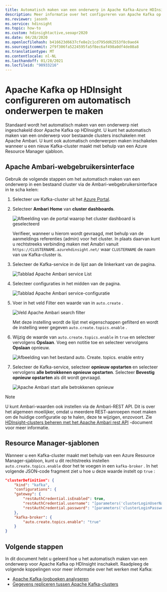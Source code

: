 ```yaml
---
title: Automatisch maken van een onderwerp in Apache Kafka-Azure HDInsight inschakelen
description: Meer informatie over het configureren van Apache Kafka op HDInsight om automatisch onderwerpen te maken. U kunt Kafka configureren door `auto.create.topics.enable` in te stellen op True via Ambari. Of tijdens het maken van een cluster via Power shell of Resource Manager-sjablonen.
ms.reviewer: jasonh
ms.service: hdinsight
ms.topic: how-to
ms.custom: hdinsightactive,seoapr2020
ms.date: 04/28/2020
ms.openlocfilehash: b416623d6637cfe8e2c1cd795dd62553f8c0aed4
ms.sourcegitcommit: 2f9f306fa5224595fa5f8ec6af498a0df4de08a8
ms.translationtype: MT
ms.contentlocale: nl-NL
ms.lasthandoff: 01/28/2021
ms.locfileid: "98933216"
---
```

# <a name="how-to-configure-apache-kafka-on-hdinsight-to-automatically-create-topics"></a>Apache Kafka op HDInsight configureren om automatisch onderwerpen te maken

Standaard wordt het automatisch maken van een onderwerp niet ingeschakeld door Apache Kafka op HDInsight. U kunt het automatisch maken van een onderwerp voor bestaande clusters inschakelen met Apache Ambari. U kunt ook automatisch onderwerpen maken inschakelen wanneer u een nieuw Kafka-cluster maakt met behulp van een Azure Resource Manager sjabloon.

## <a name="apache-ambari-web-ui"></a>Apache Ambari-webgebruikersinterface

Gebruik de volgende stappen om het automatisch maken van een onderwerp in een bestaand cluster via de Ambari-webgebruikersinterface in te scha kelen:

1. Selecteer uw Kafka-cluster uit het [Azure Portal](https://portal.azure.com).

1. Selecteer **Ambari Home** van **cluster dashboards**.

    ![Afbeelding van de portal waarop het cluster dashboard is geselecteerd](./media/apache-kafka-auto-create-topics/azure-portal-cluster-dashboard-ambari.png)

    Verifieer, wanneer u hierom wordt gevraagd, met behulp van de aanmeldings referenties (admin) voor het cluster. In plaats daarvan kunt u rechtstreeks verbinding maken met Amabri vanuit `https://CLUSTERNAME.azurehdinsight.net/` waar `CLUSTERNAME` de naam van uw Kafka-cluster is.

1. Selecteer de Kafka-service in de lijst aan de linkerkant van de pagina.

    ![Tabblad Apache Ambari service List](./media/apache-kafka-auto-create-topics/hdinsight-service-list.png)

1. Selecteer configuraties in het midden van de pagina.

    ![Tabblad Apache Ambari service-configuratie](./media/apache-kafka-auto-create-topics/hdinsight-service-config.png)

1. Voer in het veld Filter een waarde van in `auto.create` .

    ![Veld Apache Ambari search filter](./media/apache-kafka-auto-create-topics/hdinsight-filter-field.png)

    Met deze instelling wordt de lijst met eigenschappen gefilterd en wordt de instelling weer gegeven `auto.create.topics.enable` .

1. Wijzig de waarde van `auto.create.topics.enable` in `true` en selecteer vervolgens **Opslaan**. Voeg een notitie toe en selecteer vervolgens **Opslaan** opnieuw.

    ![Afbeelding van het bestand auto. Create. topics. enable entry](./media/apache-kafka-auto-create-topics/auto-create-topics-enable.png)

1. Selecteer de Kafka-service, selecteer __opnieuw opstarten__ en selecteer vervolgens __alle betrokkenen opnieuw opstarten__. Selecteer __Bevestig opnieuw opstarten__ als dit wordt gevraagd.

    ![Apache Ambari start alle betrokkenen opnieuw](./media/apache-kafka-auto-create-topics/restart-all-affected.png)

> [!NOTE]  
> U kunt Ambari-waarden ook instellen via de Ambari-REST API. Dit is over het algemeen moeilijker, omdat u meerdere REST-aanroepen moet maken om de huidige configuratie op te halen, deze te wijzigen, enzovoort. Zie [HDInsight-clusters beheren met het Apache Ambari rest API](../hdinsight-hadoop-manage-ambari-rest-api.md) -document voor meer informatie.

## <a name="resource-manager-templates"></a>Resource Manager-sjablonen

Wanneer u een Kafka-cluster maakt met behulp van een Azure Resource Manager-sjabloon, kunt u dit rechtstreeks instellen `auto.create.topics.enable` door het te voegen in een `kafka-broker` . In het volgende JSON-code fragment ziet u hoe u deze waarde instelt op `true` :

```json
"clusterDefinition": {
    "kind": "kafka",
    "configurations": {
    "gateway": {
        "restAuthCredential.isEnabled": true,
        "restAuthCredential.username": "[parameters('clusterLoginUserName')]",
        "restAuthCredential.password": "[parameters('clusterLoginPassword')]"
    },
    "kafka-broker": {
        "auto.create.topics.enable": "true"
    }
}
```

## <a name="next-steps"></a>Volgende stappen

In dit document hebt u geleerd hoe u het automatisch maken van een onderwerp voor Apache Kafka op HDInsight inschakelt. Raadpleeg de volgende koppelingen voor meer informatie over het werken met Kafka:

* [Apache Kafka-logboeken analyseren](apache-kafka-log-analytics-operations-management.md)
* [Gegevens repliceren tussen Apache Kafka-clusters](apache-kafka-mirroring.md)
